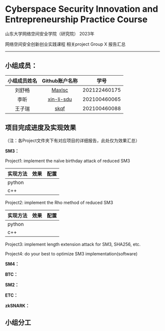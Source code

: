 # Cyberspace Security Innovation and Entrepreneurship Practice Course

山东大学网络空间安全学院（研究院） 2023年

网络空间安全创新创业实践课程   相关project Group X 报告汇总

------

## 小组成员：

| 小组成员姓名 |                Github账户名称                | 学号         |
| :----------: | :------------------------------------------: | ------------ |
|    刘舒畅    |     [Maxlsc ](https://github.com/Maxlsc)     | 202122460175 |
|     李昕     | [xin-li-sdu ](https://github.com/xin-li-sdu) | 202100460065 |
|    王子瑞    |       [skqf ](https://github.com/skqf)       | 202100460088 |

## 项目完成进度及实现效果

（注：各Project文件夹下有对应项目的详细报告，此处仅为效果汇总）

**SM3：**

Project1: implement the naïve birthday attack of reduced SM3

| 实现方法 | 效果 | 配置 |
| -------- | :--: | ---- |
| python   |      |      |
| c++      |      |      |

Project2: implement the Rho method of reduced SM3

| 实现方法 | 效果 | 配置 |
| -------- | :--: | ---- |
| python   |      |      |
| c++      |      |      |

Project3: implement length extension attack for SM3, SHA256, etc.

Project4: do your best to optimize SM3 implementation(software)

**SM4：**

**BTC：**

**SM2：**

**ETC：**

**zkSNARK：**

## 小组分工

